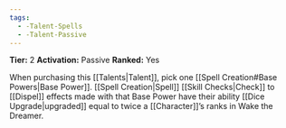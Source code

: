 ```yaml
---
tags:
  - -Talent-Spells
  - -Talent-Passive
---
```


**Tier:** 2
**Activation:** Passive
**Ranked:** Yes

When purchasing this [[Talents|Talent]], pick one [[Spell Creation#Base Powers|Base Power]]. [[Spell Creation|Spell]] [[Skill Checks|Check]] to [[Dispel]] effects made with that Base Power have their ability [[Dice Upgrade|upgraded]] equal to twice a [[Character]]’s ranks in Wake the Dreamer.
